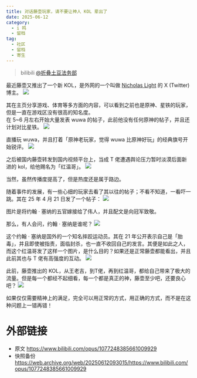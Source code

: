 ```yaml
---
title: 对话藤壶玩家，请不要让神人 KOL 辈出了
date: 2025-06-12
category:
  - i 鸣
  - 留档
tag:
  - 社区
  - 留档
  - 寄生
---
```


> bilibili [@折叠土豆法务部](https://space.bilibili.com/3546385718708728)

最近藤壶又推出了一个新 KOL，是外网的一个叫做 [Nicholas Light](https://x.com/NicholasLightTV) 的 X (Twitter) 博主。
![](https://raw.githubusercontent.com/bxx-114514/iming-blog/refs/heads/main/images/20250612/1.jpg)

其在主页分享游戏、体育等多方面的内容，可以看到之前也是原神、星铁的玩家，但是一直在游戏区没有很高的知名度。\
在 5~6 月左右开始大量发表 wuwa 的帖子，此前他没有任何原神的帖子，并且还计划对比星铁。
![](https://raw.githubusercontent.com/bxx-114514/iming-blog/refs/heads/main/images/20250612/3.png)

直播玩 wuwa，并且打着「原神老玩家，觉得 wuwa 比原神好玩」的经典旗号开始锐评。
![](https://raw.githubusercontent.com/bxx-114514/iming-blog/refs/heads/main/images/20250612/2.png)

之后被国内藤壶转发到国内视频平台上，当成 T 佬遭遇舆论压力暂时淡漠后面新进的 kol，给他赐名为「红温哥」。
![](https://raw.githubusercontent.com/bxx-114514/iming-blog/refs/heads/main/images/20250612/4.png)

当然，虽然传播度提高了，但是热度还是属于路边。

随着事件的发展，有一些心细的玩家去看了其以往的帖子；不看不知道，一看吓一跳。其在 25 年 4 月 21 日发了一个帖子：
![](https://raw.githubusercontent.com/bxx-114514/iming-blog/refs/heads/main/images/20250612/5.png)

图片是将约翰 · 塞纳的五官嫁接给了伟人，并且配文是向冠军致敬。

那么，有人会问，约翰 · 塞纳是谁呢？
![](https://raw.githubusercontent.com/bxx-114514/iming-blog/refs/heads/main/images/20250612/6.png)

这个约翰 · 塞纳是国外的一个知名摔跤运动员。其在 21 年公开表示自己是「胎毒」，并且即使被指责，面临封杀，也一直不收回自己的发言。其便是如此之人，而这个红温哥发了这样一个图片，是什么目的？如果还是正常藤壶都能看出，并且此前其也与 T 佬有高强度的互动。
![](https://raw.githubusercontent.com/bxx-114514/iming-blog/refs/heads/main/images/20250612/7.png)

此前，藤壶推出的 KOL，从王老吉，到T佬，再到红温哥，都给自己带来了极大的流量。但是每一个都经不起细看，每一个都是真正的神，藤壶至少吧，还要良心吧？
![](https://raw.githubusercontent.com/bxx-114514/iming-blog/refs/heads/main/images/20250612/e7.jpg)

如果仅仅需要精神上的满足，完全可以用正常的方式，用正确的方式，而不是在这种问题上一错再错！

# 外部链接
- 原文 https://www.bilibili.com/opus/1077248385661009929
- 快照备份 https://web.archive.org/web/20250612093015/https://www.bilibili.com/opus/1077248385661009929
